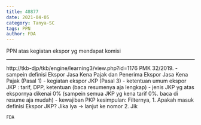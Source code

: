 ```yaml
---
title: 48877
date: 2021-04-05
category: Tanya-SC
tags: PPN
author: FDA
---
```


PPN atas kegiatan ekspor yg mendapat komisi

---

http://tkb-djp/tkb/engine/learning3/view.php?id=1176 PMK 32/2019. - sampein definisi Ekspor Jasa Kena Pajak dan Penerima Ekspor Jasa Kena Pajak (Pasal 1) - kegiatan ekspor JKP (Pasal 3) - ketentuan umum ekspor JKP : tarif, DPP, ketentuan (baca resumenya aja lengkap) - jenis JKP yg atas ekspornya dikenai 0% (sampein semua JKP yg kena tarif 0%. baca di resume aja mudah) - kewajiban PKP kesimpulan: Filternya, 1. Apakah masuk definisi Ekspor JKP? Jika iya -> lanjut ke nomor 2. Jik

`FDA`
